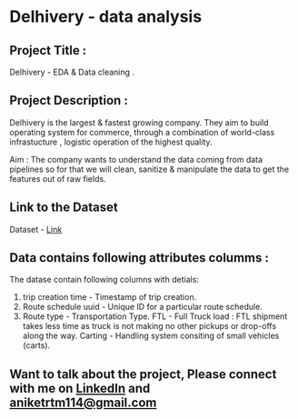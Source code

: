 # Delhivery - data analysis

## Project Title : 
Delhivery - EDA & Data cleaning . 

## Project Description : 
Delhivery is the largest & fastest growing company. They aim to build operating system for commerce, through a combination of world-class infrastucture , logistic operation of the highest quality.

Aim : 
The company wants to understand the data coming from data pipelines so for that we will clean, sanitize & manipulate the data to get the features out of raw fields.

## Link to the Dataset
Dataset - [Link](https://drive.google.com/file/d/173e4Q4l4pZd1BKDkNUoTXuO0cJ11XnGS/view?usp=drive_link)

## Data contains following attributes columms : 
The datase contain following columns with detials:
1. trip creation time - Timestamp of trip creation.
2. Route schedule uuid - Unique ID for a particular route schedule.
3. Route type - Transportation Type. FTL - Full Truck load : FTL shipment takes less time as truck is not making no other pickups or drop-offs along the way. Carting - Handling system consiting of small vehicles (carts).


## Want to talk about the project, Please connect with me on [LinkedIn](https://www.linkedin.com/in/aniket-raikwar/) and aniketrtm114@gmail.com
